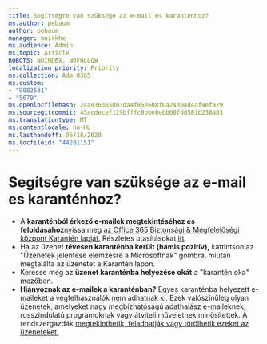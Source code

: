 ```yaml
---
title: Segítségre van szüksége az e-mail es karanténhoz?
ms.author: pebaum
author: pebaum
manager: mnirkhe
ms.audience: Admin
ms.topic: article
ROBOTS: NOINDEX, NOFOLLOW
localization_priority: Priority
ms.collection: Adm_O365
ms.custom:
- "9002531"
- "5679"
ms.openlocfilehash: 24a836365b03da4f85e6b8f0a24304d4af9efa29
ms.sourcegitcommit: 43acdecef129bfffc8bbe8ebb08fdd581b238a03
ms.translationtype: MT
ms.contentlocale: hu-HU
ms.lasthandoff: 05/18/2020
ms.locfileid: "44281151"
---
```

# <a name="need-help-with-email-quarantine"></a>Segítségre van szüksége az e-mail es karanténhoz?

- A **karanténból érkező e-mailek megtekintéséhez és feloldásához**nyissa meg [az Office 365 Biztonsági & Megfelelőségi központ Karantén lapját.](https://protection.office.com/quarantine) Részletes utasításokat [itt](https://docs.microsoft.com/microsoft-365/security/office-365-security/find-and-release-quarantined-messages-as-a-user?view=o365-worldwide#view-your-quarantined-messages).
- Ha az üzenet **tévesen karanténba került (hamis pozitív),** kattintson az "Üzenetek jelentése elemzésre a Microsoftnak" gombra, miután megtalálta az üzenetet a Karantén lapon. 
- Keresse meg az **üzenet karanténba helyezése okát** a "karantén oka" mezőben.
- **Hiányoznak az e-mailek a karanténban?** Egyes karanténba helyezett e-maileket a végfelhasználók nem adhatnak ki. Ezek valószínűleg olyan üzenetek, amelyeket nagy megbízhatóságú adathalász e-maileknek, rosszindulatú programoknak vagy átviteli műveletnek minősítettek. A rendszergazdák [megtekinthetik, feladhatják vagy törölhetik ezeket az üzeneteket.](https://docs.microsoft.com/microsoft-365/security/office-365-security/manage-quarantined-messages-and-files?view=o365-worldwide) 
